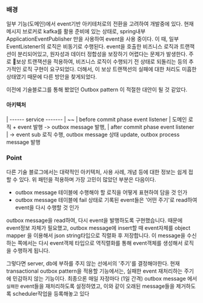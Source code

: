 ### 배경

일부 기능(도메인)에서 event기반 아키테처로의 전환을 고려하여 개발중에 있다. 현재 메시지 브로커로 kafka를 활용 준비에 있는 상태로, spring내부 ApplicationEventPublisher 만을 사용하여 event을 사용 중이다. 이 때, 일부 EventListener의 로직은 비동기로 수행된다. event을 호출한 비즈니스 로직과 트랜잭션이 분리되어있고, 원자성과 데이터 정합성을 보장하기 어렵다는 문제가 발생한다. 주로 보상 트랜잭션을 적용하여, 비즈니스 로직이 수행되기 전 상태로 되돌리는 등의 추가적인 로직 구현이 요구되었다. 더해서, 이 보상 트랜잭션의 실패에 대한 처리도 미흡한 상태였기 때문에 다른 방안을 찾게되었다.

이전에 기술블로그를 통해 봤었던 Outbox pattern 이 적절한 대안이 될 것 같았다.

#### 아키텍처
| ------ service ------- | ~~ | before commit phase event listener  |
도메인 로직 + event 발행 -> outbox message 발행, 
                      | after commit phase event listener |
                    -> event sub 로직 수행, outbox message 상태 update, outbox process message 발행

### Point
다른 기술 블로그에서는 대략적인 아키텍처, 사용 사례, 개념 등에 대한 정보는 쉽게 접할 수 있다.
위 패턴을 적용하며 가장 고민이 많았던 부분은 다음이다.
- outbox message 테이블에 수행해야 할 로직을 어떻게 표현하여 담을 것 인가
- outbox message 테이블에 fail 상태로 기록된 event들은 '어떤 주기'로 read하여 event을 다시 수행할 것 인가

outbox message을 read하여, 다시 event을 발행하도록 구현했습니다. 때문에 event정보 자체가 필요했고, outbox message에 insert할 때 event자체를 object mapper 을 이용해서 json string타입으로 직렬화 후 저장합니다. 이 message을 수신하는 쪽에서는 다시 event객체 타입으로 역직렬화를 통해 event객체를 생성해서 로직을 수행하게 됩니다.

그렇다면 server, db에 부하를 주지 않는 선에서의 '주기'를 결정해야한다. 현재 transactional outbox pattern을 적용할 기능에서는, 실패한 event 재처리하는 주기에 민감하지 않는 기능이다. 최종으론 매일 자정마다 (1일 간격) outbox message 에서 `실패한` event들을 재처리하도록 설정하였고, 이와 같이 오래된 message들을 제거하도록 scheduler작업을 등록해놓고 있다

